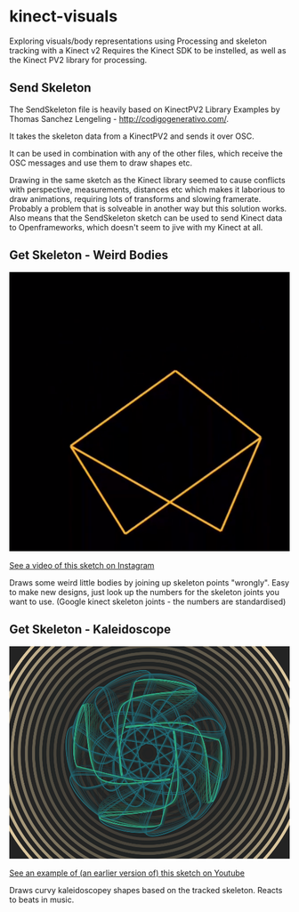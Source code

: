 # kinect-visuals
Exploring visuals/body representations using Processing and skeleton tracking with a Kinect v2
Requires the Kinect SDK to be instelled, as well as the Kinect PV2 library for processing. 


## Send Skeleton 

The SendSkeleton file is heavily based on KinectPV2 Library Examples by Thomas Sanchez Lengeling - http://codigogenerativo.com/.

It takes the skeleton data from a KinectPV2 and sends it over OSC.

It can be used in combination with any of the other files, which receive the OSC messages and use them to draw shapes etc.

Drawing in the same sketch as the Kinect library seemed to cause conflicts with perspective, measurements, distances etc which makes it laborious to draw animations, requiring lots of transforms and slowing framerate. Probably a problem that is solveable in another way but this solution works. Also means that the SendSkeleton sketch can be used to send Kinect data to Openframeworks, which doesn't seem to jive with my Kinect at all.


## Get Skeleton - Weird Bodies

![Example of weird bodies Kinect sketch](https://github.com/amygoodchild/kinect-visuals/blob/master/Example%20Images/weirdbodies.PNG)

[See a video of this sketch on Instagram](https://www.instagram.com/p/BeWJS-Cg9xX/)

Draws some weird little bodies by joining up skeleton points "wrongly".
Easy to make new designs, just look up the numbers for the skeleton joints you want to use. (Google kinect skeleton joints - the numbers are standardised)

## Get Skeleton - Kaleidoscope

![Example of kaleidoscope Kinect sketch](https://github.com/amygoodchild/kinect-visuals/blob/master/Example%20Images/kaleidoscope.PNG)

[See an example of (an earlier version of) this sketch on Youtube](https://www.youtube.com/watch?v=z4lCLuj5lGU)

Draws curvy kaleidoscopey shapes based on the tracked skeleton. Reacts to beats in music. 
